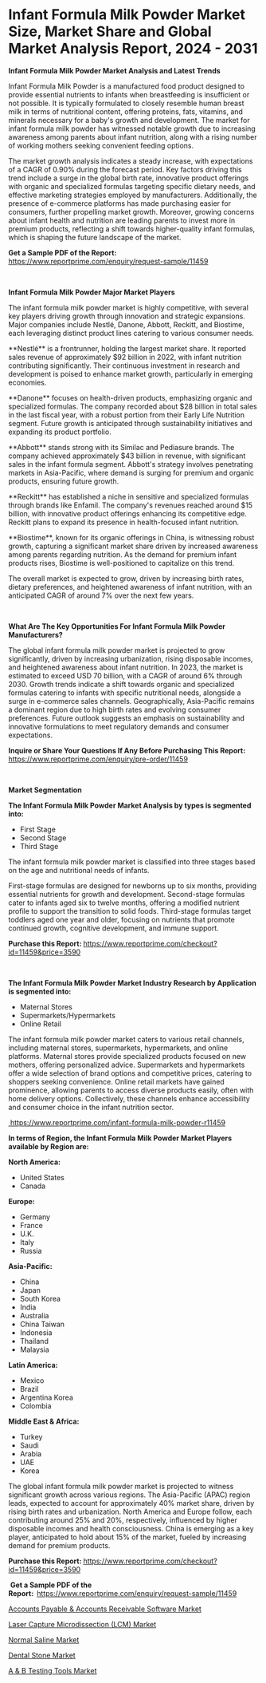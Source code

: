 <p><h1>Infant Formula Milk Powder Market Size, Market Share and Global Market Analysis Report, 2024 - 2031</h1></p><p><strong>Infant Formula Milk Powder Market Analysis and Latest Trends</strong></p>
<p><p>Infant Formula Milk Powder is a manufactured food product designed to provide essential nutrients to infants when breastfeeding is insufficient or not possible. It is typically formulated to closely resemble human breast milk in terms of nutritional content, offering proteins, fats, vitamins, and minerals necessary for a baby's growth and development. The market for infant formula milk powder has witnessed notable growth due to increasing awareness among parents about infant nutrition, along with a rising number of working mothers seeking convenient feeding options.</p><p>The market growth analysis indicates a steady increase, with expectations of a CAGR of 0.90% during the forecast period. Key factors driving this trend include a surge in the global birth rate, innovative product offerings with organic and specialized formulas targeting specific dietary needs, and effective marketing strategies employed by manufacturers. Additionally, the presence of e-commerce platforms has made purchasing easier for consumers, further propelling market growth. Moreover, growing concerns about infant health and nutrition are leading parents to invest more in premium products, reflecting a shift towards higher-quality infant formulas, which is shaping the future landscape of the market.</p></p>
<p><strong>Get a Sample PDF of the Report:&nbsp;</strong> <a href="https://www.reportprime.com/enquiry/request-sample/11459?utm_campaign=1141&utm_medium=2&utm_source=Github&utm_content=ia&utm_term=02122024&utm_id=infant-formula-milk-powder">https://www.reportprime.com/enquiry/request-sample/11459</a></p>
<p>&nbsp;</p>
<p><strong>Infant Formula Milk Powder Major Market Players</strong></p>
<p><p>The infant formula milk powder market is highly competitive, with several key players driving growth through innovation and strategic expansions. Major companies include Nestlé, Danone, Abbott, Reckitt, and Biostime, each leveraging distinct product lines catering to various consumer needs.</p><p>**Nestlé** is a frontrunner, holding the largest market share. It reported sales revenue of approximately $92 billion in 2022, with infant nutrition contributing significantly. Their continuous investment in research and development is poised to enhance market growth, particularly in emerging economies.</p><p>**Danone** focuses on health-driven products, emphasizing organic and specialized formulas. The company recorded about $28 billion in total sales in the last fiscal year, with a robust portion from their Early Life Nutrition segment. Future growth is anticipated through sustainability initiatives and expanding its product portfolio.</p><p>**Abbott** stands strong with its Similac and Pediasure brands. The company achieved approximately $43 billion in revenue, with significant sales in the infant formula segment. Abbott's strategy involves penetrating markets in Asia-Pacific, where demand is surging for premium and organic products, ensuring future growth.</p><p>**Reckitt** has established a niche in sensitive and specialized formulas through brands like Enfamil. The company's revenues reached around $15 billion, with innovative product offerings enhancing its competitive edge. Reckitt plans to expand its presence in health-focused infant nutrition.</p><p>**Biostime**, known for its organic offerings in China, is witnessing robust growth, capturing a significant market share driven by increased awareness among parents regarding nutrition. As the demand for premium infant products rises, Biostime is well-positioned to capitalize on this trend.</p><p>The overall market is expected to grow, driven by increasing birth rates, dietary preferences, and heightened awareness of infant nutrition, with an anticipated CAGR of around 7% over the next few years.</p></p>
<p>&nbsp;</p>
<p><strong>What Are The Key Opportunities For Infant Formula Milk Powder Manufacturers?</strong></p>
<p><p>The global infant formula milk powder market is projected to grow significantly, driven by increasing urbanization, rising disposable incomes, and heightened awareness about infant nutrition. In 2023, the market is estimated to exceed USD 70 billion, with a CAGR of around 6% through 2030. Growth trends indicate a shift towards organic and specialized formulas catering to infants with specific nutritional needs, alongside a surge in e-commerce sales channels. Geographically, Asia-Pacific remains a dominant region due to high birth rates and evolving consumer preferences. Future outlook suggests an emphasis on sustainability and innovative formulations to meet regulatory demands and consumer expectations.</p></p>
<p><strong>Inquire or Share Your Questions If Any Before Purchasing This Report:</strong> <a href="https://www.reportprime.com/enquiry/pre-order/11459?utm_campaign=1141&utm_medium=2&utm_source=Github&utm_content=ia&utm_term=02122024&utm_id=infant-formula-milk-powder">https://www.reportprime.com/enquiry/pre-order/11459</a></p>
<p>&nbsp;</p>
<p><strong>Market Segmentation</strong></p>
<p><strong>The Infant Formula Milk Powder Market Analysis by types is segmented into:</strong></p>
<p><ul><li>First Stage</li><li>Second Stage</li><li>Third Stage</li></ul></p>
<p><p>The infant formula milk powder market is classified into three stages based on the age and nutritional needs of infants. </p><p>First-stage formulas are designed for newborns up to six months, providing essential nutrients for growth and development. Second-stage formulas cater to infants aged six to twelve months, offering a modified nutrient profile to support the transition to solid foods. Third-stage formulas target toddlers aged one year and older, focusing on nutrients that promote continued growth, cognitive development, and immune support.</p></p>
<p><strong>Purchase this Report:&nbsp;</strong><a href="https://www.reportprime.com/checkout?id=11459&price=3590&utm_campaign=1141&utm_medium=2&utm_source=Github&utm_content=ia&utm_term=02122024&utm_id=infant-formula-milk-powder">https://www.reportprime.com/checkout?id=11459&price=3590</a></p>
<p>&nbsp;</p>
<p><strong>The Infant Formula Milk Powder Market Industry Research by Application is segmented into:</strong></p>
<p><ul><li>Maternal Stores</li><li>Supermarkets/Hypermarkets</li><li>Online Retail</li></ul></p>
<p><p>The infant formula milk powder market caters to various retail channels, including maternal stores, supermarkets, hypermarkets, and online platforms. Maternal stores provide specialized products focused on new mothers, offering personalized advice. Supermarkets and hypermarkets offer a wide selection of brand options and competitive prices, catering to shoppers seeking convenience. Online retail markets have gained prominence, allowing parents to access diverse products easily, often with home delivery options. Collectively, these channels enhance accessibility and consumer choice in the infant nutrition sector.</p></p>
<p><a href="https://www.reportprime.com/infant-formula-milk-powder-r11459?utm_campaign=1141&utm_medium=2&utm_source=Github&utm_content=ia&utm_term=02122024&utm_id=infant-formula-milk-powder">&nbsp;https://www.reportprime.com/infant-formula-milk-powder-r11459</a></p>
<p><strong>In terms of Region, the Infant Formula Milk Powder Market Players available by Region are:</strong></p>
<p>
    <p> <strong> North America: </strong>
        <ul>
            <li>United States</li>
            <li>Canada</li>
        </ul>
        </p> 
    <p> <strong> Europe: </strong>
        <ul>
            <li>Germany</li>
            <li>France</li>
            <li>U.K.</li>
            <li>Italy</li>
            <li>Russia</li>
        </ul>
        </p> 
    <p> <strong> Asia-Pacific: </strong>
        <ul>
            <li>China</li>
            <li>Japan</li>
            <li>South Korea</li>
            <li>India</li>
            <li>Australia</li>
            <li>China Taiwan</li>
            <li>Indonesia</li>
            <li>Thailand</li>
            <li>Malaysia</li>
        </ul>
        </p> 
    <p> <strong> Latin America: </strong>
        <ul>
            <li>Mexico</li>
            <li>Brazil</li>
            <li>Argentina Korea</li>
            <li>Colombia</li>
        </ul>
        </p> 
    <p> <strong> Middle East & Africa: </strong>
        <ul>
            <li>Turkey</li>
            <li>Saudi</li>
            <li>Arabia</li>
            <li>UAE</li>
            <li>Korea</li>
        </ul>
    </p>
    </p>
<p><p>The global infant formula milk powder market is projected to witness significant growth across various regions. The Asia-Pacific (APAC) region leads, expected to account for approximately 40% market share, driven by rising birth rates and urbanization. North America and Europe follow, each contributing around 25% and 20%, respectively, influenced by higher disposable incomes and health consciousness. China is emerging as a key player, anticipated to hold about 15% of the market, fueled by increasing demand for premium products.</p></p>
<p><strong>Purchase this Report: </strong><a href="https://www.reportprime.com/checkout?id=11459&price=3590&utm_campaign=1141&utm_medium=2&utm_source=Github&utm_content=ia&utm_term=02122024&utm_id=infant-formula-milk-powder">https://www.reportprime.com/checkout?id=11459&price=3590</a></p>
<p>&nbsp;<strong>Get a Sample PDF of the Report:&nbsp;&nbsp;</strong><a href="https://www.reportprime.com/enquiry/request-sample/11459?utm_campaign=1141&utm_medium=2&utm_source=Github&utm_content=ia&utm_term=02122024&utm_id=infant-formula-milk-powder">https://www.reportprime.com/enquiry/request-sample/11459</a></p>
<p><strong></strong></p>
<p><p><a href="https://issuu.com/reportprime-2/docs/accounts-payable-accounts-receivabl_c4250df8a204b7?utm_campaign=1141&utm_medium=2&utm_source=Github&utm_content=ia&utm_term=02122024&utm_id=infant-formula-milk-powder">Accounts Payable & Accounts Receivable Software Market</a></p><p><a href="https://www.linkedin.com/pulse/laser-capture-microdissection-lcm-market-report-based-its-bsnmf?utm_campaign=1141&utm_medium=2&utm_source=Github&utm_content=ia&utm_term=02122024&utm_id=infant-formula-milk-powder">Laser Capture Microdissection (LCM) Market</a></p><p><a href="https://www.linkedin.com/pulse/whats-fueling-normal-saline-markets-growth-75-cagr-projected-8fz3e?utm_campaign=1141&utm_medium=2&utm_source=Github&utm_content=ia&utm_term=02122024&utm_id=infant-formula-milk-powder">Normal Saline Market</a></p><p><a href="https://www.linkedin.com/pulse/growth-projections-dental-stone-market-comprehensive-analysis-9lsce?utm_campaign=1141&utm_medium=2&utm_source=Github&utm_content=ia&utm_term=02122024&utm_id=infant-formula-milk-powder">Dental Stone Market</a></p><p><a href="https://issuu.com/reportprime-2/docs/a-b-testing-tools-market-size-2030.pptx?utm_campaign=1141&utm_medium=2&utm_source=Github&utm_content=ia&utm_term=02122024&utm_id=infant-formula-milk-powder">A & B Testing Tools Market</a></p></p>
